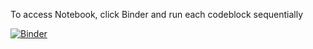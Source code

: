 To access Notebook, click Binder and run each codeblock sequentially

[![Binder](https://mybinder.org/badge_logo.svg)](https://mybinder.org/v2/gh/sachabeaumier/melanoma-mole-checker.git/HEAD)
